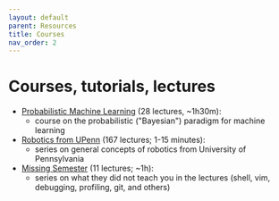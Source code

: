 ```yaml
---
layout: default
parent: Resources
title: Courses
nav_order: 2
---
```


# Courses, tutorials, lectures

- [Probabilistic Machine Learning](https://www.youtube.com/playlist?list=PL05umP7R6ij1tHaOFY96m5uX3J21a6yNd) (28 lectures, ~1h30m):
  - course on the probabilistic ("Bayesian") paradigm for machine learning
- [Robotics from UPenn](https://www.youtube.com/playlist?list=PLxQSlOe-wlgAlHUT_7jwhFfpnSS5upFYB) (167 lectures; 1-15 minutes):
  - series on general concepts of robotics from University of Pennsylvania
- [Missing Semester](https://www.youtube.com/watch?v=Z56Jmr9Z34Q&list=PLyzOVJj3bHQuloKGG59rS43e29ro7I57J&index=4&ab_channel=MissingSemester) (11 lectures; ~1h):
  - series on what they did not teach you in the lectures (shell, vim, debugging, profiling, git, and others)
